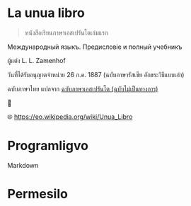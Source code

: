 # La unua libro

> หนังสือเรียนภาษาเอสเปรันโตเล่มแรก

Международный языкъ. Предисловіе и полный учебникъ

ผู้แต่ง 	L. L. Zamenhof

วันที่ได้รับอนุญาตจำหน่าย 26 ก.ค. 1887 (ฉบับภาษารัสเซีย อักขระวิธีแบบเก่า)

ฉบับภาษาไทย แปลจาก [ฉบับภาษาเอสเปรันโต (ฉบับไม่เป็นทางการ)](https://www.gutenberg.org/ebooks/8224)

🔗 

🌐 https://eo.wikipedia.org/wiki/Unua_Libro

# Programligvo

Markdown

# Permesilo
